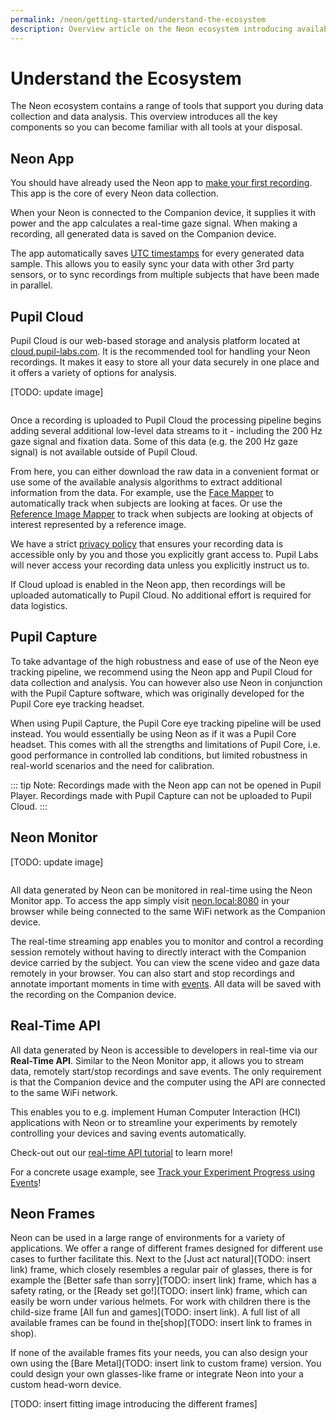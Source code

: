 ```yaml
---
permalink: /neon/getting-started/understand-the-ecosystem
description: Overview article on the Neon ecosystem introducing available software components.
---
```


# Understand the Ecosystem
The Neon ecosystem contains a range of tools that support you during data collection and data analysis. This overview introduces all the key components so you can become familiar with all tools at your disposal.

## Neon App
You should have already used the Neon app to [make your first recording](/neon/getting-started/first-recording.html). This app is the core of every Neon data collection.

When your Neon is connected to the Companion device, it supplies it with power and the app calculates a real-time gaze signal. When making a recording, all generated data is saved on the Companion device.

The app automatically saves [UTC timestamps](https://en.wikipedia.org/wiki/Coordinated_Universal_Time) for every generated data sample. This allows you to easily sync your data with other 3rd party sensors, or to sync recordings from multiple subjects that have been made in parallel.


## Pupil Cloud
Pupil Cloud is our web-based storage and analysis platform located at [cloud.pupil-labs.com](https://cloud.pupil-labs.com/). It is the recommended tool for handling your Neon recordings.
It makes it easy to store all your data securely in one place and it offers a variety of options for analysis.

[TODO: update image]

<div class="pb-4" style="display:flex;justify-content:center;">
  <v-img
    :src="require('../../media/invisible/getting-started/PL-Ecosystem-white.jpg')"
    max-width=100%
  >
  </v-img>
</div>

Once a recording is uploaded to Pupil Cloud the processing pipeline begins adding several additional low-level data streams to it - including the 200 Hz gaze signal and fixation data. Some of this data (e.g. the 200 Hz gaze signal) is not available outside of Pupil Cloud.

From here, you can either download the raw data in a convenient format or use some of the available analysis algorithms to extract additional information from the data. For example, use the [Face Mapper](/neon/enrichments/#face-mapper) to automatically track when subjects are looking at faces. Or use the [Reference Image Mapper](/neon/enrichments/#reference-image-mapper) to track when subjects are looking at objects of interest represented by a reference image.

We have a strict [privacy policy](https://pupil-labs.com/legal/) that ensures your recording data is accessible only by you and those you explicitly grant access to. Pupil Labs will never access your recording data unless you explicitly instruct us to.

If Cloud upload is enabled in the Neon app, then recordings will be uploaded automatically to Pupil Cloud. No additional effort is required for data logistics.


## Pupil Capture

To take advantage of the high robustness and ease of use of the Neon eye tracking pipeline, we recommend using the Neon app and Pupil Cloud for data collection and analysis. You can however also use Neon in conjunction with the Pupil Capture software, which was originally developed for the Pupil Core eye tracking headset.

When using Pupil Capture, the Pupil Core eye tracking pipeline will be used instead. You would essentially be using Neon as if it was a Pupil Core headset. This comes with all the strengths and limitations of Pupil Core, i.e. good performance in controlled lab conditions, but limited robustness in real-world scenarios and the need for calibration.

::: tip
Note: Recordings made with the Neon app can not be opened in Pupil Player. Recordings made with Pupil Capture can not be uploaded to Pupil Cloud.
:::


<DownloadLinks/>


## Neon Monitor

[TODO: update image]

<div style="display:flex;justify-content:center;" class="pb-4">
  <v-img
    :src="require('../../media/invisible/getting-started/pi-monitor-app.jpg')"
    max-width=100%
  >
  </v-img>
</div>

All data generated by Neon can be monitored in real-time using the Neon Monitor app. To access the app simply visit [neon.local:8080](http://neon.local:8080) in your browser while being connected to the same WiFi network as the Companion device.

The real-time streaming app enables you to monitor and control a recording session remotely without having to directly interact with the Companion device carried by the subject. You can view the scene video and gaze data remotely in your browser. You can also start and stop recordings and annotate important moments in time with [events](/neon/basic-concepts/events). All data will be saved with the recording on the Companion device.

## Real-Time API
All data generated by Neon is accessible to developers in real-time via our **Real-Time API**. Similar to the Neon Monitor app, it allows you to stream data, remotely start/stop recordings and save events. The only requirement is that the Companion device and the computer using the API are connected to the same WiFi network.

This enables you to e.g. implement Human Computer Interaction (HCI) applications with Neon or to streamline your experiments by remotely controlling your devices and saving events automatically.

Check-out out our [real-time API tutorial](/neon/real-time-api/introduction/) to learn more!

For a concrete usage example, see [Track your Experiment Progress using Events](/neon/real-time-api/track-your-experiment-progress-using-events/)!

## Neon Frames

Neon can be used in a large range of environments for a variety of applications. We offer a range of different frames designed for different use cases to further facilitate this. Next to the [Just act natural](TODO: insert link) frame, which closely resembles a regular pair of glasses, there is for example the [Better safe than sorry](TODO: insert link) frame, which has a safety rating, or the [Ready set go!](TODO: insert link) frame, which can easily be worn under various helmets. For work with children there is the child-size frame [All fun and games](TODO: insert link). A full list of all available frames can be found in the[shop](TODO: insert link to frames in shop).

If none of the available frames fits your needs, you can also design your own using the [Bare Metal](TODO: insert link to custom frame) version. You could design your own glasses-like frame or integrate Neon into your a custom head-worn device.

[TODO: insert fitting image introducing the different frames]
